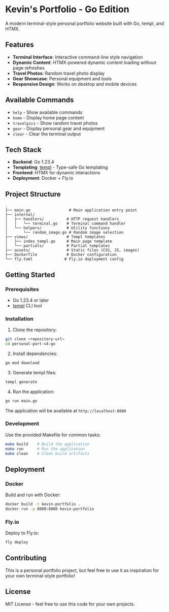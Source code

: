 # Kevin's Portfolio - Go Edition

A modern terminal-style personal portfolio website built with Go, templ, and HTMX.

## Features

- **Terminal Interface**: Interactive command-line style navigation
- **Dynamic Content**: HTMX-powered dynamic content loading without page refreshes
- **Travel Photos**: Random travel photo display
- **Gear Showcase**: Personal equipment and tools
- **Responsive Design**: Works on desktop and mobile devices

## Available Commands

- `help` - Show available commands
- `home` - Display home page content
- `travelpics` - Show random travel photos
- `gear` - Display personal gear and equipment
- `clear` - Clear the terminal output

## Tech Stack

- **Backend**: Go 1.23.4
- **Templating**: [templ](https://github.com/a-h/templ) - Type-safe Go templating
- **Frontend**: HTMX for dynamic interactions
- **Deployment**: Docker + Fly.io

## Project Structure

```
.
├── main.go                 # Main application entry point
├── internal/
│   ├── handlers/          # HTTP request handlers
│   │   └── terminal.go    # Terminal command handler
│   └── helpers/           # Utility functions
│       └── random_image.go # Random image selection
├── views/                 # Templ templates
│   ├── index_templ.go     # Main page template
│   └── partials/          # Partial templates
├── assets/                # Static files (CSS, JS, images)
├── Dockerfile             # Docker configuration
└── fly.toml              # Fly.io deployment config
```

## Getting Started

### Prerequisites

- Go 1.23.4 or later
- [templ](https://github.com/a-h/templ) CLI tool

### Installation

1. Clone the repository:
```bash
git clone <repository-url>
cd personal-port-v4-go
```

2. Install dependencies:
```bash
go mod download
```

3. Generate templ files:
```bash
templ generate
```

4. Run the application:
```bash
go run main.go
```

The application will be available at `http://localhost:8080`

### Development

Use the provided Makefile for common tasks:
```bash
make build    # Build the application
make run      # Run the application
make clean    # Clean build artifacts
```

## Deployment

### Docker

Build and run with Docker:
```bash
docker build -t kevin-portfolio .
docker run -p 8080:8080 kevin-portfolio
```

### Fly.io

Deploy to Fly.io:
```bash
fly deploy
```

## Contributing

This is a personal portfolio project, but feel free to use it as inspiration for your own terminal-style portfolio!

## License

MIT License - feel free to use this code for your own projects.